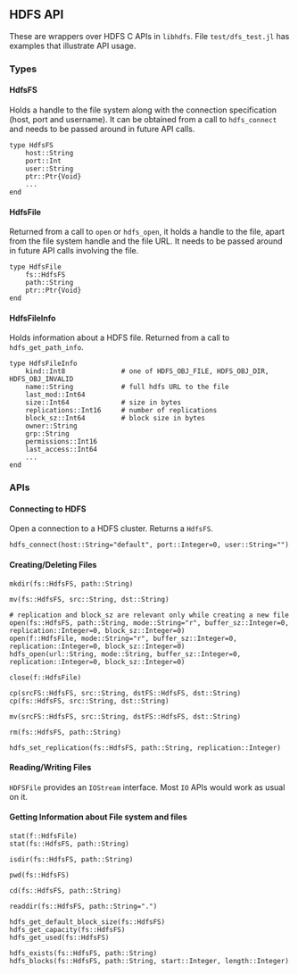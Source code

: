 ## HDFS API

These are wrappers over HDFS C APIs in `libhdfs`.
File `test/dfs_test.jl` has examples that illustrate API usage.

### Types

#### HdfsFS
Holds a handle to the file system along with the connection specification (host, port and username). It can be obtained from a call to `hdfs_connect` and needs to be passed around in future API calls.
````
type HdfsFS
    host::String 
    port::Int
    user::String
    ptr::Ptr{Void}
    ...
end
````

#### HdfsFile
Returned from a call to `open` or `hdfs_open`, it holds a handle to the file, apart from the file system handle and the file URL. It needs to be passed around in future API calls involving the file.
````
type HdfsFile
    fs::HdfsFS
    path::String
    ptr::Ptr{Void}
end
````

#### HdfsFileInfo
Holds information about a HDFS file. Returned from a call to `hdfs_get_path_info`.
````
type HdfsFileInfo
    kind::Int8              # one of HDFS_OBJ_FILE, HDFS_OBJ_DIR, HDFS_OBJ_INVALID
    name::String            # full hdfs URL to the file
    last_mod::Int64
    size::Int64             # size in bytes
    replications::Int16     # number of replications
    block_sz::Int64         # block size in bytes
    owner::String
    grp::String
    permissions::Int16
    last_access::Int64
    ...
end
````

### APIs

#### Connecting to HDFS
Open a connection to a HDFS cluster. Returns a `HdfsFS`.
````
hdfs_connect(host::String="default", port::Integer=0, user::String="")
````

#### Creating/Deleting Files
````
mkdir(fs::HdfsFS, path::String) 

mv(fs::HdfsFS, src::String, dst::String)

# replication and block_sz are relevant only while creating a new file
open(fs::HdfsFS, path::String, mode::String="r", buffer_sz::Integer=0, replication::Integer=0, block_sz::Integer=0)
open(f::HdfsFile, mode::String="r", buffer_sz::Integer=0, replication::Integer=0, block_sz::Integer=0)
hdfs_open(url::String, mode::String, buffer_sz::Integer=0, replication::Integer=0, block_sz::Integer=0)

close(f::HdfsFile)

cp(srcFS::HdfsFS, src::String, dstFS::HdfsFS, dst::String)
cp(fs::HdfsFS, src::String, dst::String)

mv(srcFS::HdfsFS, src::String, dstFS::HdfsFS, dst::String) 

rm(fs::HdfsFS, path::String) 

hdfs_set_replication(fs::HdfsFS, path::String, replication::Integer)
````

#### Reading/Writing Files
`HDFSFile` provides an `IOStream` interface. Most `IO` APIs would work as usual on it.

#### Getting Information about File system and files
````
stat(f::HdfsFile)
stat(fs::HdfsFS, path::String)

isdir(fs::HdfsFS, path::String)

pwd(fs::HdfsFS)

cd(fs::HdfsFS, path::String)

readdir(fs::HdfsFS, path::String=".")

hdfs_get_default_block_size(fs::HdfsFS)
hdfs_get_capacity(fs::HdfsFS)
hdfs_get_used(fs::HdfsFS)

hdfs_exists(fs::HdfsFS, path::String)
hdfs_blocks(fs::HdfsFS, path::String, start::Integer, length::Integer)
````


